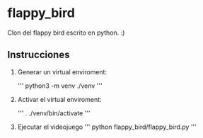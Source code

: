 # flappy_bird
Clon del flappy bird escrito en python. :)

## Instrucciones
1. Generar un virtual enviroment:

   '''
   python3 -m venv ./venv
   '''
1. Activar el virtual enviroment:

   '''
   . ./venv/bin/activate
   '''
1. Ejecutar el videojuego
   '''
   python flappy_bird/flappy_bird.py
   '''
